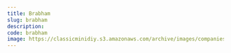 ```yaml
---
title: Brabham
slug: brabham
description:
code: brabham
image: https://classicminidiy.s3.amazonaws.com/archive/images/companies/wp445ee863_06.png
---
```


<!-- Content of the page -->

##

    